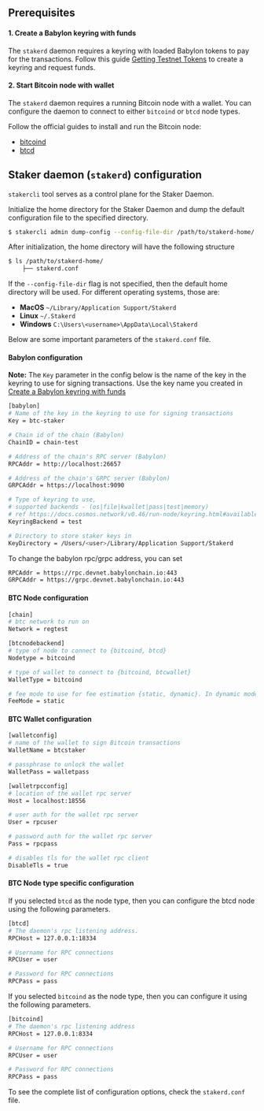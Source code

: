 ## Prerequisites

#### 1. Create a Babylon keyring with funds

The `stakerd` daemon requires a keyring with loaded Babylon tokens to pay for the
transactions. Follow this
guide [Getting Testnet Tokens](https://docs.babylonchain.io/docs/user-guides/btc-timestamping-testnet/getting-funds)
to create a keyring and request funds.

#### 2. Start Bitcoin node with wallet

The `stakerd` daemon requires a running Bitcoin node with a wallet. You can configure
the daemon to connect to either `bitcoind` or `btcd` node types.

Follow the official guides to install and run the Bitcoin node:

- [bitcoind](https://bitcoin.org/en/bitcoin-core)
- [btcd](https://github.com/btcsuite/btcd)

## Staker daemon (`stakerd`) configuration

`stakercli` tool serves as a control plane for the Staker Daemon.

Initialize the home directory for the Staker Daemon and dump the default
configuration file to the specified directory.

```bash
$ stakercli admin dump-config --config-file-dir /path/to/stakerd-home/
```

After initialization, the home directory will have the following structure

```bash
$ ls /path/to/stakerd-home/
    ├── stakerd.conf
```

If the `--config-file-dir` flag is not specified, then the default home directory
will be used. For different operating systems, those are:

- **MacOS** `~/Library/Application Support/Stakerd`
- **Linux** `~/.Stakerd`
- **Windows** `C:\Users\<username>\AppData\Local\Stakerd`

Below are some important parameters of the `stakerd.conf` file.

#### Babylon configuration

**Note:**
The `Key` parameter in the config below is the name of the key in the keyring to use
for signing transactions. Use the key name you created
in [Create a Babylon keyring with funds](#create-a-babylon-keyring-with-funds)

```bash
[babylon]
# Name of the key in the keyring to use for signing transactions
Key = btc-staker

# Chain id of the chain (Babylon)
ChainID = chain-test

# Address of the chain's RPC server (Babylon)
RPCAddr = http://localhost:26657

# Address of the chain's GRPC server (Babylon)
GRPCAddr = https://localhost:9090

# Type of keyring to use,
# supported backends - (os|file|kwallet|pass|test|memory)
# ref https://docs.cosmos.network/v0.46/run-node/keyring.html#available-backends-for-the-keyring
KeyringBackend = test

# Directory to store staker keys in
KeyDirectory = /Users/<user>/Library/Application Support/Stakerd
```

To change the babylon rpc/grpc address, you can set

```bash
RPCAddr = https://rpc.devnet.babylonchain.io:443
GRPCAddr = https://grpc.devnet.babylonchain.io:443
```

#### BTC Node configuration

```bash
[chain]
# btc network to run on
Network = regtest

[btcnodebackend]
# type of node to connect to {bitcoind, btcd}
Nodetype = bitcoind

# type of wallet to connect to {bitcoind, btcwallet}
WalletType = bitcoind

# fee mode to use for fee estimation {static, dynamic}. In dynamic mode fee will be estimated using backend node
FeeMode = static
```

#### BTC Wallet configuration

```bash
[walletconfig]
# name of the wallet to sign Bitcoin transactions
WalletName = btcstaker

# passphrase to unlock the wallet
WalletPass = walletpass

[walletrpcconfig]
# location of the wallet rpc server
Host = localhost:18556

# user auth for the wallet rpc server
User = rpcuser

# password auth for the wallet rpc server
Pass = rpcpass

# disables tls for the wallet rpc client
DisableTls = true
```

#### BTC Node type specific configuration

If you selected `btcd` as the node type, then you can configure the btcd node using
the following parameters.

```bash
[btcd]
# The daemon's rpc listening address. 
RPCHost = 127.0.0.1:18334

# Username for RPC connections
RPCUser = user

# Password for RPC connections
RPCPass = pass
```

If you selected `bitcoind` as the node type, then you can configure it using the
following parameters.

```bash
[bitcoind]
# The daemon's rpc listening address
RPCHost = 127.0.0.1:8334

# Username for RPC connections
RPCUser = user

# Password for RPC connections
RPCPass = pass
```

To see the complete list of configuration options, check the `stakerd.conf` file.
